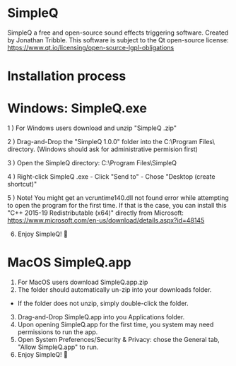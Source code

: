 # SimpleQ
SimpleQ a free and open-source sound effects triggering software.
Created by Jonathan Tribble.
This software is subject to the Qt open-source license: https://www.qt.io/licensing/open-source-lgpl-obligations


# Installation process

# Windows: SimpleQ.exe
1 ) For Windows users download and unzip "SimpleQ <version>.zip"
    
2 ) Drag-and-Drop the "SimpleQ 1.0.0" folder into the C:\Program Files\ directory. (Windows should ask for administrative permision first)
    
3 ) Open the SimpleQ directory: C:\Program Files\SimpleQ <version>
    
4 ) Right-click SimpleQ <version>.exe - Click "Send to" - Chose "Desktop (create shortcut)"
    
5 ) Note! You might get an vcruntime140.dll not found error while attempting to open the program for the first time.
    If that is the case, you can install this "C++ 2015-19 Redistributable (x64)" directly from Microsoft: https://www.microsoft.com/en-us/download/details.aspx?id=48145
    
6) Enjoy SimpleQ! 🚀
  

# MacOS SimpleQ.app
1) For MacOS users download SimpleQ.app.zip
2) The folder should automatically un-zip into your downloads folder.
  - If the folder does not unzip, simply double-click the folder.
3) Drag-and-Drop SimpleQ.app into you Applications folder.
4) Upon opening SimpleQ.app for the first time, you system may need permissions to run the app.
5) Open System Preferences/Security & Privacy: chose the General tab, "Allow SimpleQ.app" to run.
6) Enjoy SimpleQ! 🚀
